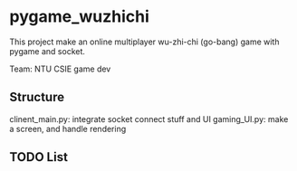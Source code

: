 # pygame_wuzhichi

This project make an online multiplayer wu-zhi-chi (go-bang) game with pygame and socket.

Team: NTU CSIE game dev

## Structure

clinent_main.py: integrate socket connect stuff and UI
gaming_UI.py: make a screen, and handle rendering


## TODO List
